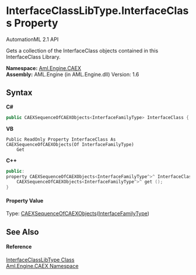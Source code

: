 # InterfaceClassLibType.InterfaceClass Property 
AutomationML 2.1 API 

Gets a collection of the InterfaceClass objects contained in this InterfaceClass Library.

**Namespace:**&nbsp;<a href="N_Aml_Engine_CAEX">Aml.Engine.CAEX</a><br />**Assembly:**&nbsp;AML.Engine (in AML.Engine.dll) Version: 1.6

## Syntax

**C#**<br />
``` C#
public CAEXSequenceOfCAEXObjects<InterfaceFamilyType> InterfaceClass { get; }
```

**VB**<br />
``` VB
Public ReadOnly Property InterfaceClass As CAEXSequenceOfCAEXObjects(Of InterfaceFamilyType)
	Get
```

**C++**<br />
``` C++
public:
property CAEXSequenceOfCAEXObjects<InterfaceFamilyType^>^ InterfaceClass {
	CAEXSequenceOfCAEXObjects<InterfaceFamilyType^>^ get ();
}
```


#### Property Value
Type: <a href="T_Aml_Engine_CAEX_CAEXSequenceOfCAEXObjects_1">CAEXSequenceOfCAEXObjects</a>(<a href="T_Aml_Engine_CAEX_InterfaceFamilyType">InterfaceFamilyType</a>)

## See Also


#### Reference
<a href="T_Aml_Engine_CAEX_InterfaceClassLibType">InterfaceClassLibType Class</a><br /><a href="N_Aml_Engine_CAEX">Aml.Engine.CAEX Namespace</a><br />